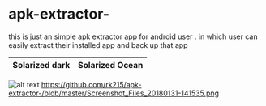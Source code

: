 # apk-extractor-
this is just an simple apk extractor app for android user . in which user can easily extract their installed app and back up that app 

Solarized dark             |  Solarized Ocean
:-------------------------:|:-------------------------:
![alt text](https://github.com/rk215/apk-extractor-/blob/master/Screenshot_APK%20Extractor_20180131-141524.png)  https://github.com/rk215/apk-extractor-/blob/master/Screenshot_Files_20180131-141535.png





